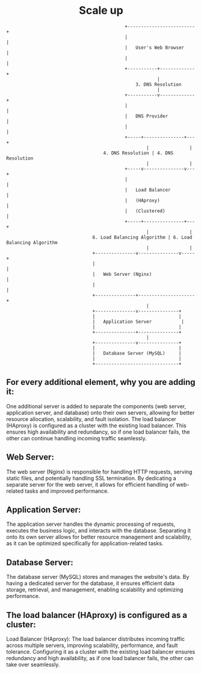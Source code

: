 <h1 align="center">Scale up</h1>

      
                                                +-------------------------+
                                                |                         |
                                                |   User's Web Browser    |
                                                |                         |
                                                +-----------+-------------+
                                                            |
                                                    3. DNS Resolution
                                                            |
                                                +-----------v-------------+
                                                |                         |
                                                |   DNS Provider          |
                                                |                         |
                                                +-----+---------------+---+
                                                        |               |
                                        4. DNS Resolution | 4. DNS Resolution
                                                        |               |
                                                +-----v---------------v---+
                                                |                         |
                                                |   Load Balancer         |
                                                |   (HAproxy)             |
                                                |   (Clustered)           |
                                                +-----+---------------+---+
                                                        |               |
                                    6. Load Balancing Algorithm | 6. Load Balancing Algorithm
                                                        |               |
                                    +---------------v---------------v-----+
                                    |                                     |
                                    |   Web Server (Nginx)                 |
                                    |                                     |
                                    +---------------+---------------------+
                                                        |
                                    +---------------v---------------+
                                    |                               |
                                    |   Application Server           |
                                    |                               |
                                    +---------------+---------------+
                                                        |
                                    +---------------v---------------+
                                    |                               |
                                    |   Database Server (MySQL)     |
                                    |                               |
                                    +-------------------------------+

## For every additional element, why you are adding it:
One additional server is added to separate the components (web server, application server, and database) onto their own servers, allowing for better resource allocation, scalability, and fault isolation.
The load balancer (HAproxy) is configured as a cluster with the existing load balancer. This ensures high availability and redundancy, so if one load balancer fails, the other can continue handling incoming traffic seamlessly.

## Web Server: 
The web server (Nginx) is responsible for handling HTTP requests, serving static files, and potentially handling SSL termination. By dedicating a separate server for the web server, it allows for efficient handling of web-related tasks and improved performance.

## Application Server: 
The application server handles the dynamic processing of requests, executes the business logic, and interacts with the database. Separating it onto its own server allows for better resource management and scalability, as it can be optimized specifically for application-related tasks.

## Database Server: 
The database server (MySQL) stores and manages the website's data. By having a dedicated server for the database, it ensures efficient data storage, retrieval, and management, enabling scalability and optimizing performance.

## The load balancer (HAproxy) is configured as a cluster:

Load Balancer (HAproxy): The load balancer distributes incoming traffic across multiple servers, improving scalability, performance, and fault tolerance. Configuring it as a cluster with the existing load balancer ensures redundancy and high availability, as if one load balancer fails, the other can take over seamlessly.